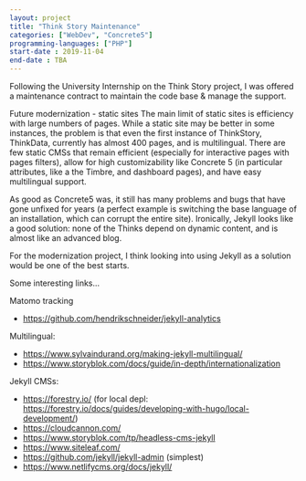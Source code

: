 ```yaml
---
layout: project
title: "Think Story Maintenance"
categories: ["WebDev", "Concrete5"]
programming-languages: ["PHP"]
start-date : 2019-11-04
end-date : TBA
---
```


Following the University Internship on the Think Story project, I was offered a maintenance contract to maintain the code base & manage the support.


Future modernization - static sites
The main limit of static sites is efficiency with large numbers of pages. While a static site may be better in some instances, the problem is that even the first instance of ThinkStory, ThinkData, currently has almost 400 pages, and is multilingual. There are few static CMSs that remain efficient (especially for interactive pages with pages filters), allow for high customizability like Concrete 5 (in particular attributes, like a the Timbre, and dashboard pages), and have easy multilingual support.

As good as Concrete5 was, it still has many problems and bugs that have gone unfixed for years (a perfect example is switching the base language of an installation, which can corrupt the entire site). Ironically, Jekyll looks like a good solution: none of the Thinks depend on dynamic content, and is almost like an advanced blog. 

For the modernization project, I think looking into using Jekyll as a solution would be one of the best starts.

Some interesting links...

Matomo tracking
- https://github.com/hendrikschneider/jekyll-analytics

Multilingual:
- https://www.sylvaindurand.org/making-jekyll-multilingual/
- https://www.storyblok.com/docs/guide/in-depth/internationalization

Jekyll CMSs:
- https://forestry.io/ (for local depl: https://forestry.io/docs/guides/developing-with-hugo/local-development/)
- https://cloudcannon.com/
- https://www.storyblok.com/tp/headless-cms-jekyll
- https://www.siteleaf.com/
- https://github.com/jekyll/jekyll-admin (simplest)
- https://www.netlifycms.org/docs/jekyll/